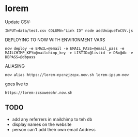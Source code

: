 # lorem

Update CSV:

`INPUT=data/test.csv COLUMN="Link ID" node addUniqueToCSV.js`


DEPLOYING TO NOW WITH ENVIRONMENT VARS
```
now deploy -e EMAIL=@email -e EMAIL_PASS=@email_pass -e MAILCHIMP_KEY=@mailchimp_key -e LISTID=@listid -e DB=@db -e DBPASS=@dbpass
```

ALIASING
```
now alias https://lorem-npcnzjzopx.now.sh lorem-ipsum-now
```

goes live to
```
https://lorem-zcsxweeohr.now.sh
```

## TODO
- add any referrers in mailchimp to teh db
- display names on the website
- person can't add their own email Address
